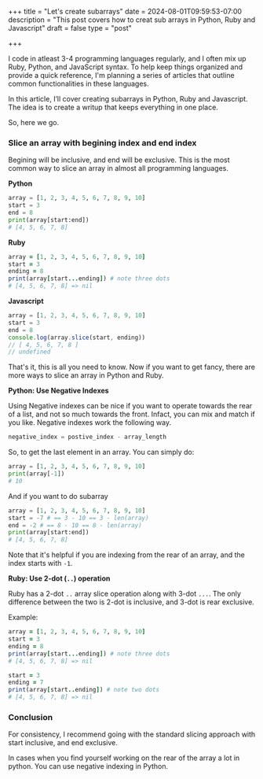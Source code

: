 +++
title = "Let's create subarrays"
date = 2024-08-01T09:59:53-07:00
description = "This post covers how to creat sub arrays in Python, Ruby and Javascript"
draft = false
type = "post"


+++

I code in atleast 3-4 programming languages regularly, and I often mix up Ruby, Python, and JavaScript syntax. To help keep things organized and provide a quick reference, I'm planning a series of articles that outline common functionalities in these languages.

In this article, I’ll cover creating subarrays in Python, Ruby and Javascript. The idea is to create a writup that keeps everything in one place.

So, here we go.

### Slice an array with begining index and end index

Begining will be inclusive, and end will be exclusive. This is the most common way to slice an array in almost all programming languages.

**Python**

```python
array = [1, 2, 3, 4, 5, 6, 7, 8, 9, 10]
start = 3
end = 8
print(array[start:end])
# [4, 5, 6, 7, 8]
```

**Ruby**

```ruby
array = [1, 2, 3, 4, 5, 6, 7, 8, 9, 10]
start = 3
ending = 8
print(array[start...ending]) # note three dots
# [4, 5, 6, 7, 8] => nil
```

**Javascript**

```javascript
array = [1, 2, 3, 4, 5, 6, 7, 8, 9, 10]
start = 3
end = 8
console.log(array.slice(start, ending))
// [ 4, 5, 6, 7, 8 ]
// undefined
```

That's it, this is all you need to know. Now if you want to get fancy, there are more ways to slice an array in Python and Ruby.

**Python: Use Negative Indexes**

Using Negative indexes can be nice if you want to operate towards the rear of a list, and not so much towards the front. Infact, you can mix and match if you like. Negative indexes work the following way.

```python
negative_index = postive_index - array_length
```

So, to get the last element in an array. You can simply do:

```python
array = [1, 2, 3, 4, 5, 6, 7, 8, 9, 10]
print(array[-1])
# 10
```

And if you want to do subarray

```python
array = [1, 2, 3, 4, 5, 6, 7, 8, 9, 10]
start = -7 # == 3 - 10 == 3 - len(array)
end = -2 # == 8 - 10 == 8 - len(array)
print(array[start:end])
# [4, 5, 6, 7, 8]
```

Note that it's helpful if you are indexing from the rear of an array, and the index starts with `-1`.

**Ruby: Use 2-dot (`..`) operation**

Ruby has a 2-dot `..` array slice operation along with 3-dot `...`. The only difference between the two is 2-dot is inclusive, and 3-dot is rear exclusive.

Example:
```ruby
array = [1, 2, 3, 4, 5, 6, 7, 8, 9, 10]
start = 3
ending = 8
print(array[start...ending]) # note three dots
# [4, 5, 6, 7, 8] => nil

start = 3
ending = 7
print(array[start..ending]) # note two dots
# [4, 5, 6, 7, 8] => nil
```

### Conclusion

For consistency, I recommend going with the standard slicing approach with start inclusive, and end exclusive.

In cases when you find yourself working on the rear of the array a lot in python. You can use negative indexing in Python.
